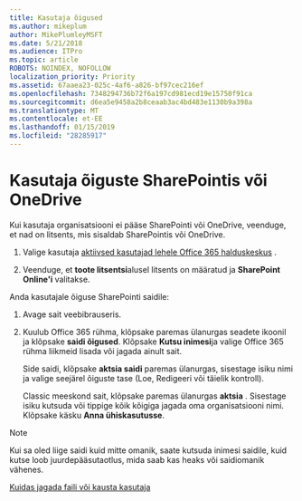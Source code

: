 ```yaml
---
title: Kasutaja õigused
ms.author: mikeplum
author: MikePlumleyMSFT
ms.date: 5/21/2018
ms.audience: ITPro
ms.topic: article
ROBOTS: NOINDEX, NOFOLLOW
localization_priority: Priority
ms.assetid: 67aaea23-025c-4af6-a826-bf97cec216ef
ms.openlocfilehash: 7348294736b72f6a197cd981ecd19e15750f91ca
ms.sourcegitcommit: d6ea5e9458a2b8ceaab3ac4bd483e1130b9a398a
ms.translationtype: MT
ms.contentlocale: et-EE
ms.lasthandoff: 01/15/2019
ms.locfileid: "28285917"
---
```

# <a name="user-permissions-in-sharepoint-and-onedrive"></a>Kasutaja õiguste SharePointis või OneDrive

Kui kasutaja organisatsiooni ei pääse SharePointi või OneDrive, veenduge, et nad on litsents, mis sisaldab SharePointis või OneDrive. 
  
1. Valige kasutaja [aktiivsed kasutajad lehele Office 365 halduskeskus](https://portal.office.com/adminportal/home#/users) . 
    
2. Veenduge, et **toote litsentsi**alusel litsents on määratud ja **SharePoint Online'i** valitakse. 
    
 Anda kasutajale õiguse SharePointi saidile: 
  
1. Avage sait veebibrauseris.
    
2. Kuulub Office 365 rühma, klõpsake paremas ülanurgas seadete ikoonil ja klõpsake **saidi õigused**. Klõpsake **Kutsu inimesi**ja valige Office 365 rühma liikmeid lisada või jagada ainult sait. 
    
    Side saidi, klõpsake **aktsia saidi** paremas ülanurgas, sisestage isiku nimi ja valige seejärel õiguste tase (Loe, Redigeeri või täielik kontroll). 
    
    Classic meeskond sait, klõpsake paremas ülanurgas **aktsia** . Sisestage isiku kutsuda või tippige kõik kõigiga jagada oma organisatsiooni nimi. Klõpsake käsku **Anna ühiskasutusse**.
    
> [!NOTE]
> Kui sa oled liige saidi kuid mitte omanik, saate kutsuda inimesi saidile, kuid kutse loob juurdepääsutaotlus, mida saab kas heaks või saidiomanik vähenes. 
  
[Kuidas jagada faili või kausta kasutaja](https://go.microsoft.com/fwlink/?linkid=533408)
  

